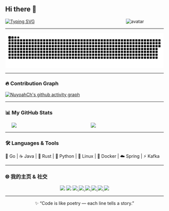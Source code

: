 ## Hi there 👋

<img src="https://github.com/yoyocraft/yoyocraft/blob/master/assets/angry.gif" width="120" alt="avatar" align="right" />

[![Typing SVG](https://readme-typing-svg.herokuapp.com?font=Fira+Code&pause=1000&width=435&lines=Hi,+I'm+NuyoahCh;Welcome+to+my+GitHub!;nuyoahch.online)](https://git.io/typing-svg)

---

![github-snake](https://raw.githubusercontent.com/NuyoahCh/NuyoahCh/output/github-contribution-grid-snake.svg)

---

### 🔥 Contribution Graph
[![NuyoahCh's github activity graph](https://github-readme-activity-graph.vercel.app/graph?username=NuyoahCh&bg_color=0d1117&color=70a5fd&line=ae81ff&point=fca311&area=true&hide_border=true)](https://github.com/ashutosh00710/github-readme-activity-graph)

---

### 📊 My GitHub Stats
<div align="center" style="display: flex; justify-content: center; gap: 10px; flex-wrap: wrap;">
  <img src="https://github-readme-stats.vercel.app/api?username=NuyoahCh&show_icons=true&theme=tokyonight&hide_border=true&border_radius=12&height=165" width="48%" />
  <img src="https://github-readme-stats.vercel.app/api/top-langs/?username=NuyoahCh&layout=compact&theme=tokyonight&hide=html,css&hide_border=true&border_radius=12&height=165" width="42%" />
</div>

---

### 🛠️ Languages & Tools  

🚀 Go | ☕ Java | 🦀 Rust | 🐍 Python | 🐧 Linux | 🐳 Docker | ☁️ Spring | ⚡ Kafka

---

### 🌐 我的主页 & 社交

<p align="center">

  <!-- Visitors & Followers -->
  <img src="https://komarev.com/ghpvc/?username=NuyoahCh&label=Views&color=0e75b6&style=flat-square" />
  <img src="https://img.shields.io/github/followers/NuyoahCh?style=flat-square&logo=github" />

  <!-- Social & Blog -->
  <a href="https://space.bilibili.com/3494367037753464">
    <img src="https://img.shields.io/badge/Bilibili-主站-00A1D6?style=flat-square&logo=bilibili&logoColor=white" />
  </a>
  <a href="https://www.yuque.com/codereview1024">
    <img src="https://img.shields.io/badge/语雀-知识库-27A27A?style=flat-square&logo=yuque&logoColor=white" />
  </a>
  <a href="https://leetcode.cn/u/code-review/">
    <img src="https://img.shields.io/badge/LeetCode-刷题-F89F1B?style=flat-square&logo=leetcode&logoColor=white" />
  </a>
  <a href="https://nuyoahch.online">
    <img src="https://img.shields.io/badge/Blog-nuyoahch.online-0E83CD?style=flat-square&logo=hexo&logoColor=white" />
  </a>
  <a href="https://blog.csdn.net/Darling912">
    <img src="https://img.shields.io/badge/CSDN-博客-FF4D4F?style=flat-square&logo=csdn&logoColor=white" />
  </a>
  <a href="https://www.cnblogs.com/codereview">
    <img src="https://img.shields.io/badge/Cnblogs-博客园-8A2BE2?style=flat-square&logo=blogger&logoColor=white" />
  </a>

</p>

---

<p align="center">
✨ “Code is like poetry — each line tells a story.”
</p>
